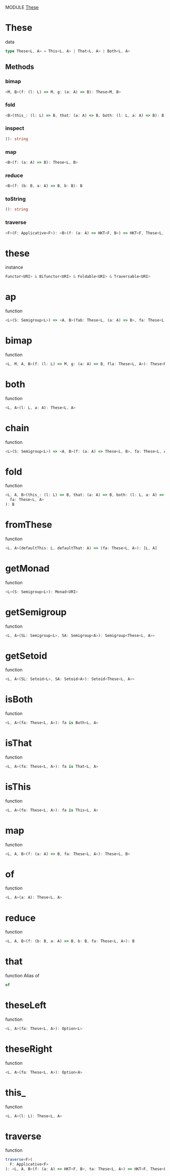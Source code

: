 MODULE [These](https://github.com/gcanti/fp-ts/blob/master/src/These.ts)
# These
data
```ts
type These<L, A> = This<L, A> | That<L, A> | Both<L, A>
```
## Methods

### bimap
```ts
<M, B>(f: (l: L) => M, g: (a: A) => B): These<M, B> 
```
### fold
```ts
<B>(this_: (l: L) => B, that: (a: A) => B, both: (l: L, a: A) => B): B 
```
### inspect
```ts
(): string 
```
### map
```ts
<B>(f: (a: A) => B): These<L, B> 
```
### reduce
```ts
<B>(f: (b: B, a: A) => B, b: B): B 
```
### toString
```ts
(): string 
```
### traverse
```ts
<F>(F: Applicative<F>): <B>(f: (a: A) => HKT<F, B>) => HKT<F, These<L, B>> 
```
# these
instance
```ts
Functor<URI> & Bifunctor<URI> & Foldable<URI> & Traversable<URI>
```
# ap
function
```ts
<L>(S: Semigroup<L>) => <A, B>(fab: These<L, (a: A) => B>, fa: These<L, A>)
```

# bimap
function
```ts
<L, M, A, B>(f: (l: L) => M, g: (a: A) => B, fla: These<L, A>): These<M, B>
```

# both
function
```ts
<L, A>(l: L, a: A): These<L, A>
```

# chain
function
```ts
<L>(S: Semigroup<L>) => <A, B>(f: (a: A) => These<L, B>, fa: These<L, A>): These<L, B>
```

# fold
function
```ts
<L, A, B>(this_: (l: L) => B, that: (a: A) => B, both: (l: L, a: A) => B) => (
  fa: These<L, A>
): B
```

# fromThese
function
```ts
<L, A>(defaultThis: L, defaultThat: A) => (fa: These<L, A>): [L, A]
```

# getMonad
function
```ts
<L>(S: Semigroup<L>): Monad<URI>
```

# getSemigroup
function
```ts
<L, A>(SL: Semigroup<L>, SA: Semigroup<A>): Semigroup<These<L, A>>
```

# getSetoid
function
```ts
<L, A>(SL: Setoid<L>, SA: Setoid<A>): Setoid<These<L, A>>
```

# isBoth
function
```ts
<L, A>(fa: These<L, A>): fa is Both<L, A>
```

# isThat
function
```ts
<L, A>(fa: These<L, A>): fa is That<L, A>
```

# isThis
function
```ts
<L, A>(fa: These<L, A>): fa is This<L, A>
```

# map
function
```ts
<L, A, B>(f: (a: A) => B, fa: These<L, A>): These<L, B>
```

# of
function
```ts
<L, A>(a: A): These<L, A>
```

# reduce
function
```ts
<L, A, B>(f: (b: B, a: A) => B, b: B, fa: These<L, A>): B
```

# that
function
Alias of
```ts
of
```

# theseLeft
function
```ts
<L, A>(fa: These<L, A>): Option<L>
```

# theseRight
function
```ts
<L, A>(fa: These<L, A>): Option<A>
```

# this_
function
```ts
<L, A>(l: L): These<L, A>
```

# traverse
function
```ts
traverse<F>(
  F: Applicative<F>
): <L, A, B>(f: (a: A) => HKT<F, B>, ta: These<L, A>) => HKT<F, These<L, B>> 
```